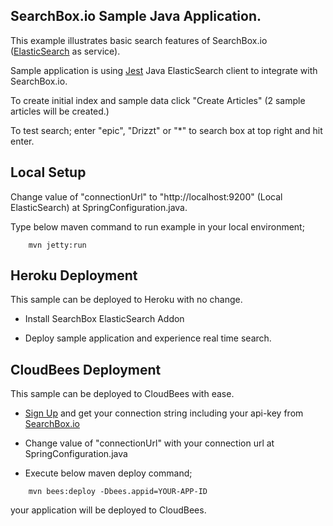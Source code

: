 ## SearchBox.io Sample Java Application.

This example illustrates basic search features of SearchBox.io ([ElasticSearch](http://www.elasticsearch.org) as service).

Sample application is using [Jest](https://github.com/searchbox-io/Jest) Java ElasticSearch client to integrate with SearchBox.io.

To create initial index and sample data click "Create Articles" (2 sample articles will be created.)

To test search; enter "epic", "Drizzt" or "*" to search box at top right and hit enter.


## Local Setup

Change value of "connectionUrl" to "http://localhost:9200" (Local ElasticSearch) at SpringConfiguration.java.

Type below maven command to run example in your local environment;

```
    mvn jetty:run
```

## Heroku Deployment

This sample can be deployed to Heroku with no change.

* Install SearchBox ElasticSearch Addon

* Deploy sample application and experience real time search.

## CloudBees Deployment

This sample can be deployed to CloudBees with ease.

* [Sign Up](https://searchbox.io/users/sign_up) and get your connection string including your api-key from [SearchBox.io](http://searchbox.io)

* Change value of "connectionUrl" with your connection url at SpringConfiguration.java

* Execute below maven deploy command;

```
    mvn bees:deploy -Dbees.appid=YOUR-APP-ID
```

your application will be deployed to CloudBees.
